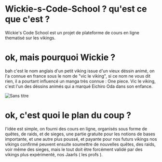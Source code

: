 # Wickie-s-Code-School ? qu'est ce que c'est ?

Wickie's Code School est un projet de plateforme de cours en ligne thematisé sur les vikings.

# ok, mais pourquoi Wickie ?

bah c'est le nom anglais d'un petit viking issue d'un vieux déssin animé, on l'a connue en france sous le nom de "vic le viking", si ce nom ne vous dit rien, il a pourtant influencé un manga très connue : One piece.
Vic le viking, c'est l'un des déssins animés qui a marqué Eichiro Oda dans son enfance.

![Sans titre](https://github.com/user-attachments/assets/1cf3786d-8014-4e48-aeec-f05b8c8ab96f)

# ok, c'est quoi le plan du coup ?

l'idée est simple, on fourni des cours en ligne, organisés sous forme de quêtes, de raids, et de sieges, une partie gratuite pour les notions de bases importante, et une autre plus poussé, et payante pour nos futurs vikings
nos vikings confirmé peuvent ensuite soumettre de nouvelles quêtes, des raids, voir même des sieges, mais le tout doit être forcément validé par des vikings plus expérimenté, nos Jaarls ( les profs ).

